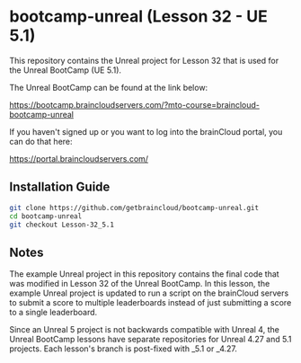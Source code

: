 # bootcamp-unreal (Lesson 32 - UE 5.1)

This repository contains the Unreal project for Lesson 32 that is used for the Unreal BootCamp (UE 5.1).

The Unreal BootCamp can be found at the link below:

https://bootcamp.braincloudservers.com/?mto-course=braincloud-bootcamp-unreal


If you haven't signed up or you want to log into the brainCloud portal, you can do that here:

https://portal.braincloudservers.com/


## Installation Guide

```bash
git clone https://github.com/getbraincloud/bootcamp-unreal.git
cd bootcamp-unreal
git checkout Lesson-32_5.1
```

## Notes

The example Unreal project in this repository contains the final code that was modified in Lesson 32 of the Unreal BootCamp. In this lesson, the example Unreal project is updated to run a script on the brainCloud servers to submit a score to multiple leaderboards instead of just submitting a score to a single leaderboard.

Since an Unreal 5 project is not backwards compatible with Unreal 4, the Unreal BootCamp lessons have separate repositories for Unreal 4.27 and 5.1 projects. Each lesson's branch is post-fixed with _5.1 or _4.27.
